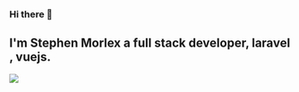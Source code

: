 ### Hi there 👋

## I'm Stephen Morlex a full stack developer, **laravel** , **vuejs**.

![](https://komarev.com/ghpvc/?username=your-github-username&label=PROFILE+VIEWS)
